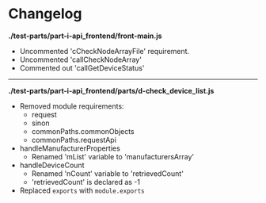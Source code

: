 # Changelog

**./test-parts/part-i-api_frontend/front-main.js**
* Uncommented 'cCheckNodeArrayFile' requirement.
* Uncommented 'callCheckNodeArray'
* Commented out 'callGetDeviceStatus'

---

**./test-parts/part-i-api_frontend/parts/d-check_device_list.js**
* Removed module requirements:
	* request
	* sinon
	* commonPaths.commonObjects
	* commonPaths.requestApi
* handleManufacturerProperties
	* Renamed 'mList' variable to 'manufacturersArray'
* handleDeviceCount
	* Renamed 'nCount' variable to 'retrievedCount'
	* 'retrievedCount' is declared as -1
* Replaced `exports` with `module.exports`
